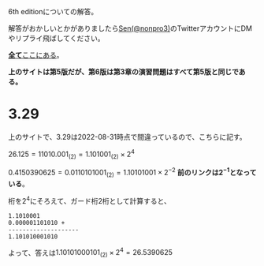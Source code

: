 6th editionについての解答。

解答がおかしいとかがありましたら[Sen(@nonpro3)](https://twitter.com/nonpro3)のTwitterアカウントにDMやリプライ飛ばしてください。

[**全て**ここにある](https://laysakura.github.io/2020/01/19/Patterson-Hennessy-5th-Excersise03/)。

**上のサイトは第5版だが、第6版は第3章の演習問題はすべて第5版と同じである。**

# 3.29

上のサイトで、3.29は2022-08-31時点で間違っているので、こちらに記す。

$26.125 = 11010.001_{(2)} = 1.101001_{(2)} \times 2^4$

$0.4150390625 = 0.0110101001_{(2)} = 1.10101001 \times 2^{-2}$ **前のリンクは$2^{-1}$となっている**。

桁を$2^4$にそろえて、ガード桁2桁として計算すると、

```
1.1010001
0.000001101010 +
--------------------
1.101010001010
```

よって、答えは$1.10101000101_{(2)} \times 2^4 = 26.5390625$